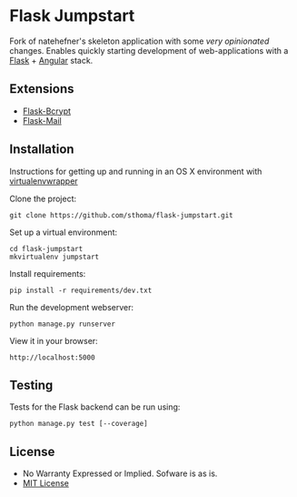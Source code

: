 # Flask Jumpstart

Fork of natehefner's skeleton application with some *very opinionated* changes.
Enables quickly starting development of web-applications with a
[Flask](http://flask.pocoo.org) + [Angular](http://angularjs.org) stack.

## Extensions

* [Flask-Bcrypt](https://flask-bcrypt.readthedocs.org/en/latest/)
* [Flask-Mail](http://pythonhosted.org/flask-mail/)

## Installation
Instructions for getting up and running in an OS X environment with
[virtualenvwrapper](http://virtualenvwrapper.readthedocs.org/)

Clone the project:

```
git clone https://github.com/sthoma/flask-jumpstart.git
```

Set up a virtual environment:

```
cd flask-jumpstart
mkvirtualenv jumpstart
```

Install requirements:

```
pip install -r requirements/dev.txt
```

Run the development webserver:

```
python manage.py runserver
```

View it in your browser:

```
http://localhost:5000
```

## Testing
Tests for the Flask backend can be run using:

```
python manage.py test [--coverage]
```

## License

* No Warranty Expressed or Implied. Sofware is as is.
* [MIT License](http://http://opensource.org/licenses/mit-license.php)
